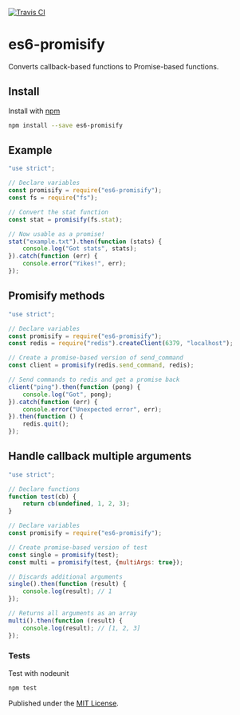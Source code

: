 [![Travis CI](https://travis-ci.org/digitaldesignlabs/es6-promisify.svg)](https://travis-ci.org/digitaldesignlabs/es6-promisify)

# es6-promisify

Converts callback-based functions to Promise-based functions.

## Install

Install with [npm](https://npmjs.org/package/es6-promisify)

```bash
npm install --save es6-promisify
```

## Example

```js
"use strict";

// Declare variables
const promisify = require("es6-promisify");
const fs = require("fs");

// Convert the stat function
const stat = promisify(fs.stat);

// Now usable as a promise!
stat("example.txt").then(function (stats) {
    console.log("Got stats", stats);
}).catch(function (err) {
    console.error("Yikes!", err);
});
```

## Promisify methods

```js
"use strict";

// Declare variables
const promisify = require("es6-promisify");
const redis = require("redis").createClient(6379, "localhost");

// Create a promise-based version of send_command
const client = promisify(redis.send_command, redis);

// Send commands to redis and get a promise back
client("ping").then(function (pong) {
    console.log("Got", pong);
}).catch(function (err) {
    console.error("Unexpected error", err);
}).then(function () {
    redis.quit();
});
```

## Handle callback multiple arguments

```js
"use strict";

// Declare functions
function test(cb) {
    return cb(undefined, 1, 2, 3);
}

// Declare variables
const promisify = require("es6-promisify");

// Create promise-based version of test
const single = promisify(test);
const multi = promisify(test, {multiArgs: true});

// Discards additional arguments
single().then(function (result) {
    console.log(result); // 1
});

// Returns all arguments as an array
multi().then(function (result) {
    console.log(result); // [1, 2, 3]
});
```

### Tests

Test with nodeunit

```bash
npm test
```

Published under the [MIT License](http://opensource.org/licenses/MIT).
